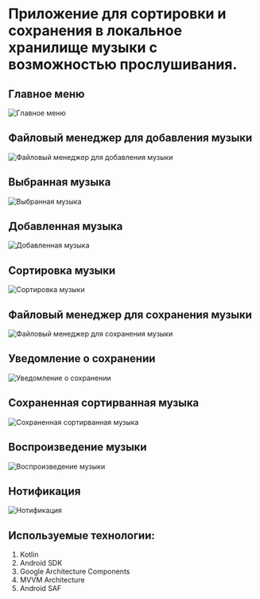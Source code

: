 # Приложение для сортировки и сохранения в локальное хранилище музыки с возможностью прослушивания.

## Главное меню

![Главное меню](https://github.com/Dmitriy-Tkachenko/MusicSorts/blob/master/readme-images/MainScreen.png)

## Файловый менеджер для добавления музыки

![Файловый менеджер для добавления музыки](https://github.com/Dmitriy-Tkachenko/MusicSorts/blob/master/readme-images/FileManager.png)

## Выбранная музыка

![Выбранная музыка](https://github.com/Dmitriy-Tkachenko/MusicSorts/blob/master/readme-images/SelectedMusic.png)

## Добавленная музыка

![Добавленная музыка](https://github.com/Dmitriy-Tkachenko/MusicSorts/blob/master/readme-images/AddedMusic.png)

## Сортировка музыки

![Сортировка музыки](https://github.com/Dmitriy-Tkachenko/MusicSorts/blob/master/readme-images/SortMusic.png)

## Файловый менеджер для сохранения музыки

![Файловый менеджер для сохранения музыки](https://github.com/Dmitriy-Tkachenko/MusicSorts/blob/master/readme-images/FileManager2.png)

## Уведомление о сохранении

![Уведомление о сохранении](https://github.com/Dmitriy-Tkachenko/MusicSorts/blob/master/readme-images/NotifSave.png)

## Сохраненная сортирванная музыка

![Сохраненная сортирванная музыка](https://github.com/Dmitriy-Tkachenko/MusicSorts/blob/master/readme-images/SaveSortMusic.png)

## Воспроизведение музыки

![Воспроизведение музыки](https://github.com/Dmitriy-Tkachenko/MusicSorts/blob/master/readme-images/PlayMusic.png)

## Нотификация

![Нотификация](https://github.com/Dmitriy-Tkachenko/MusicSorts/blob/master/readme-images/NotifPlay.png)

## Используемые технологии:
1. Kotlin
2. Android SDK
3. Google Architecture Components
4. MVVM Architecture
5. Android SAF
